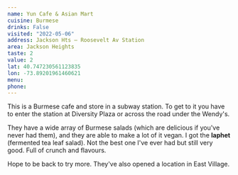 ```yaml
---
name: Yun Cafe & Asian Mart
cuisine: Burmese
drinks: False
visited: "2022-05-06"
address: Jackson Hts ‒ Roosevelt Av Station
area: Jackson Heights
taste: 2
value: 2
lat: 40.747230561123835
lon: -73.89201961460621
menu:
phone:
---
```


This is a Burmese cafe and store in a subway station. To get to it you have to enter the station at Diversity Plaza or across the road under the Wendy's.

They have a wide array of Burmese salads (which are delicious if you've never had them), and they are able to make a lot of it vegan. I got the **laphet** (fermented tea leaf salad). Not the best one I've ever had but still very good. Full of crunch and flavours.

Hope to be back to try more. They've also opened a location in East Village.
